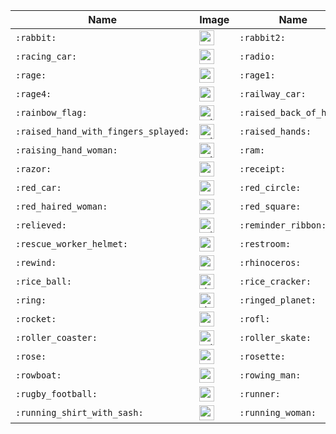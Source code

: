 | Name | Image | Name | Image | Name | Image | Name | Image |
| --- | --- | --- | --- | --- | --- | --- | --- |
| `:rabbit:` | <img src="https://github.githubassets.com/images/icons/emoji/unicode/1f430.png?v8" alt="rabbit" width="24" height="24" /> | `:rabbit2:` | <img src="https://github.githubassets.com/images/icons/emoji/unicode/1f407.png?v8" alt="rabbit2" width="24" height="24" /> | `:raccoon:` | <img src="https://github.githubassets.com/images/icons/emoji/unicode/1f99d.png?v8" alt="raccoon" width="24" height="24" /> | `:racehorse:` | <img src="https://github.githubassets.com/images/icons/emoji/unicode/1f40e.png?v8" alt="racehorse" width="24" height="24" /> |
| `:racing_car:` | <img src="https://github.githubassets.com/images/icons/emoji/unicode/1f3ce.png?v8" alt="racing_car" width="24" height="24" /> | `:radio:` | <img src="https://github.githubassets.com/images/icons/emoji/unicode/1f4fb.png?v8" alt="radio" width="24" height="24" /> | `:radio_button:` | <img src="https://github.githubassets.com/images/icons/emoji/unicode/1f518.png?v8" alt="radio_button" width="24" height="24" /> | `:radioactive:` | <img src="https://github.githubassets.com/images/icons/emoji/unicode/2622.png?v8" alt="radioactive" width="24" height="24" /> |
| `:rage:` | <img src="https://github.githubassets.com/images/icons/emoji/unicode/1f621.png?v8" alt="rage" width="24" height="24" /> | `:rage1:` | <img src="https://github.githubassets.com/images/icons/emoji/rage1.png?v8" alt="rage1" width="24" height="24" /> | `:rage2:` | <img src="https://github.githubassets.com/images/icons/emoji/rage2.png?v8" alt="rage2" width="24" height="24" /> | `:rage3:` | <img src="https://github.githubassets.com/images/icons/emoji/rage3.png?v8" alt="rage3" width="24" height="24" /> |
| `:rage4:` | <img src="https://github.githubassets.com/images/icons/emoji/rage4.png?v8" alt="rage4" width="24" height="24" /> | `:railway_car:` | <img src="https://github.githubassets.com/images/icons/emoji/unicode/1f683.png?v8" alt="railway_car" width="24" height="24" /> | `:railway_track:` | <img src="https://github.githubassets.com/images/icons/emoji/unicode/1f6e4.png?v8" alt="railway_track" width="24" height="24" /> | `:rainbow:` | <img src="https://github.githubassets.com/images/icons/emoji/unicode/1f308.png?v8" alt="rainbow" width="24" height="24" /> |
| `:rainbow_flag:` | <img src="https://github.githubassets.com/images/icons/emoji/unicode/1f3f3-1f308.png?v8" alt="rainbow_flag" width="24" height="24" /> | `:raised_back_of_hand:` | <img src="https://github.githubassets.com/images/icons/emoji/unicode/1f91a.png?v8" alt="raised_back_of_hand" width="24" height="24" /> | `:raised_eyebrow:` | <img src="https://github.githubassets.com/images/icons/emoji/unicode/1f928.png?v8" alt="raised_eyebrow" width="24" height="24" /> | `:raised_hand:` | <img src="https://github.githubassets.com/images/icons/emoji/unicode/270b.png?v8" alt="raised_hand" width="24" height="24" /> |
| `:raised_hand_with_fingers_splayed:` | <img src="https://github.githubassets.com/images/icons/emoji/unicode/1f590.png?v8" alt="raised_hand_with_fingers_splayed" width="24" height="24" /> | `:raised_hands:` | <img src="https://github.githubassets.com/images/icons/emoji/unicode/1f64c.png?v8" alt="raised_hands" width="24" height="24" /> | `:raising_hand:` | <img src="https://github.githubassets.com/images/icons/emoji/unicode/1f64b.png?v8" alt="raising_hand" width="24" height="24" /> | `:raising_hand_man:` | <img src="https://github.githubassets.com/images/icons/emoji/unicode/1f64b-2642.png?v8" alt="raising_hand_man" width="24" height="24" /> |
| `:raising_hand_woman:` | <img src="https://github.githubassets.com/images/icons/emoji/unicode/1f64b-2640.png?v8" alt="raising_hand_woman" width="24" height="24" /> | `:ram:` | <img src="https://github.githubassets.com/images/icons/emoji/unicode/1f40f.png?v8" alt="ram" width="24" height="24" /> | `:ramen:` | <img src="https://github.githubassets.com/images/icons/emoji/unicode/1f35c.png?v8" alt="ramen" width="24" height="24" /> | `:rat:` | <img src="https://github.githubassets.com/images/icons/emoji/unicode/1f400.png?v8" alt="rat" width="24" height="24" /> |
| `:razor:` | <img src="https://github.githubassets.com/images/icons/emoji/unicode/1fa92.png?v8" alt="razor" width="24" height="24" /> | `:receipt:` | <img src="https://github.githubassets.com/images/icons/emoji/unicode/1f9fe.png?v8" alt="receipt" width="24" height="24" /> | `:record_button:` | <img src="https://github.githubassets.com/images/icons/emoji/unicode/23fa.png?v8" alt="record_button" width="24" height="24" /> | `:recycle:` | <img src="https://github.githubassets.com/images/icons/emoji/unicode/267b.png?v8" alt="recycle" width="24" height="24" /> |
| `:red_car:` | <img src="https://github.githubassets.com/images/icons/emoji/unicode/1f697.png?v8" alt="red_car" width="24" height="24" /> | `:red_circle:` | <img src="https://github.githubassets.com/images/icons/emoji/unicode/1f534.png?v8" alt="red_circle" width="24" height="24" /> | `:red_envelope:` | <img src="https://github.githubassets.com/images/icons/emoji/unicode/1f9e7.png?v8" alt="red_envelope" width="24" height="24" /> | `:red_haired_man:` | <img src="https://github.githubassets.com/images/icons/emoji/unicode/1f468-1f9b0.png?v8" alt="red_haired_man" width="24" height="24" /> |
| `:red_haired_woman:` | <img src="https://github.githubassets.com/images/icons/emoji/unicode/1f469-1f9b0.png?v8" alt="red_haired_woman" width="24" height="24" /> | `:red_square:` | <img src="https://github.githubassets.com/images/icons/emoji/unicode/1f7e5.png?v8" alt="red_square" width="24" height="24" /> | `:registered:` | <img src="https://github.githubassets.com/images/icons/emoji/unicode/00ae.png?v8" alt="registered" width="24" height="24" /> | `:relaxed:` | <img src="https://github.githubassets.com/images/icons/emoji/unicode/263a.png?v8" alt="relaxed" width="24" height="24" /> |
| `:relieved:` | <img src="https://github.githubassets.com/images/icons/emoji/unicode/1f60c.png?v8" alt="relieved" width="24" height="24" /> | `:reminder_ribbon:` | <img src="https://github.githubassets.com/images/icons/emoji/unicode/1f397.png?v8" alt="reminder_ribbon" width="24" height="24" /> | `:repeat:` | <img src="https://github.githubassets.com/images/icons/emoji/unicode/1f501.png?v8" alt="repeat" width="24" height="24" /> | `:repeat_one:` | <img src="https://github.githubassets.com/images/icons/emoji/unicode/1f502.png?v8" alt="repeat_one" width="24" height="24" /> |
| `:rescue_worker_helmet:` | <img src="https://github.githubassets.com/images/icons/emoji/unicode/26d1.png?v8" alt="rescue_worker_helmet" width="24" height="24" /> | `:restroom:` | <img src="https://github.githubassets.com/images/icons/emoji/unicode/1f6bb.png?v8" alt="restroom" width="24" height="24" /> | `:reunion:` | <img src="https://github.githubassets.com/images/icons/emoji/unicode/1f1f7-1f1ea.png?v8" alt="reunion" width="24" height="24" /> | `:revolving_hearts:` | <img src="https://github.githubassets.com/images/icons/emoji/unicode/1f49e.png?v8" alt="revolving_hearts" width="24" height="24" /> |
| `:rewind:` | <img src="https://github.githubassets.com/images/icons/emoji/unicode/23ea.png?v8" alt="rewind" width="24" height="24" /> | `:rhinoceros:` | <img src="https://github.githubassets.com/images/icons/emoji/unicode/1f98f.png?v8" alt="rhinoceros" width="24" height="24" /> | `:ribbon:` | <img src="https://github.githubassets.com/images/icons/emoji/unicode/1f380.png?v8" alt="ribbon" width="24" height="24" /> | `:rice:` | <img src="https://github.githubassets.com/images/icons/emoji/unicode/1f35a.png?v8" alt="rice" width="24" height="24" /> |
| `:rice_ball:` | <img src="https://github.githubassets.com/images/icons/emoji/unicode/1f359.png?v8" alt="rice_ball" width="24" height="24" /> | `:rice_cracker:` | <img src="https://github.githubassets.com/images/icons/emoji/unicode/1f358.png?v8" alt="rice_cracker" width="24" height="24" /> | `:rice_scene:` | <img src="https://github.githubassets.com/images/icons/emoji/unicode/1f391.png?v8" alt="rice_scene" width="24" height="24" /> | `:right_anger_bubble:` | <img src="https://github.githubassets.com/images/icons/emoji/unicode/1f5ef.png?v8" alt="right_anger_bubble" width="24" height="24" /> |
| `:ring:` | <img src="https://github.githubassets.com/images/icons/emoji/unicode/1f48d.png?v8" alt="ring" width="24" height="24" /> | `:ringed_planet:` | <img src="https://github.githubassets.com/images/icons/emoji/unicode/1fa90.png?v8" alt="ringed_planet" width="24" height="24" /> | `:robot:` | <img src="https://github.githubassets.com/images/icons/emoji/unicode/1f916.png?v8" alt="robot" width="24" height="24" /> | `:rock:` | <img src="https://github.githubassets.com/images/icons/emoji/unicode/1faa8.png?v8" alt="rock" width="24" height="24" /> |
| `:rocket:` | <img src="https://github.githubassets.com/images/icons/emoji/unicode/1f680.png?v8" alt="rocket" width="24" height="24" /> | `:rofl:` | <img src="https://github.githubassets.com/images/icons/emoji/unicode/1f923.png?v8" alt="rofl" width="24" height="24" /> | `:roll_eyes:` | <img src="https://github.githubassets.com/images/icons/emoji/unicode/1f644.png?v8" alt="roll_eyes" width="24" height="24" /> | `:roll_of_paper:` | <img src="https://github.githubassets.com/images/icons/emoji/unicode/1f9fb.png?v8" alt="roll_of_paper" width="24" height="24" /> |
| `:roller_coaster:` | <img src="https://github.githubassets.com/images/icons/emoji/unicode/1f3a2.png?v8" alt="roller_coaster" width="24" height="24" /> | `:roller_skate:` | <img src="https://github.githubassets.com/images/icons/emoji/unicode/1f6fc.png?v8" alt="roller_skate" width="24" height="24" /> | `:romania:` | <img src="https://github.githubassets.com/images/icons/emoji/unicode/1f1f7-1f1f4.png?v8" alt="romania" width="24" height="24" /> | `:rooster:` | <img src="https://github.githubassets.com/images/icons/emoji/unicode/1f413.png?v8" alt="rooster" width="24" height="24" /> |
| `:rose:` | <img src="https://github.githubassets.com/images/icons/emoji/unicode/1f339.png?v8" alt="rose" width="24" height="24" /> | `:rosette:` | <img src="https://github.githubassets.com/images/icons/emoji/unicode/1f3f5.png?v8" alt="rosette" width="24" height="24" /> | `:rotating_light:` | <img src="https://github.githubassets.com/images/icons/emoji/unicode/1f6a8.png?v8" alt="rotating_light" width="24" height="24" /> | `:round_pushpin:` | <img src="https://github.githubassets.com/images/icons/emoji/unicode/1f4cd.png?v8" alt="round_pushpin" width="24" height="24" /> |
| `:rowboat:` | <img src="https://github.githubassets.com/images/icons/emoji/unicode/1f6a3.png?v8" alt="rowboat" width="24" height="24" /> | `:rowing_man:` | <img src="https://github.githubassets.com/images/icons/emoji/unicode/1f6a3-2642.png?v8" alt="rowing_man" width="24" height="24" /> | `:rowing_woman:` | <img src="https://github.githubassets.com/images/icons/emoji/unicode/1f6a3-2640.png?v8" alt="rowing_woman" width="24" height="24" /> | `:ru:` | <img src="https://github.githubassets.com/images/icons/emoji/unicode/1f1f7-1f1fa.png?v8" alt="ru" width="24" height="24" /> |
| `:rugby_football:` | <img src="https://github.githubassets.com/images/icons/emoji/unicode/1f3c9.png?v8" alt="rugby_football" width="24" height="24" /> | `:runner:` | <img src="https://github.githubassets.com/images/icons/emoji/unicode/1f3c3.png?v8" alt="runner" width="24" height="24" /> | `:running:` | <img src="https://github.githubassets.com/images/icons/emoji/unicode/1f3c3.png?v8" alt="running" width="24" height="24" /> | `:running_man:` | <img src="https://github.githubassets.com/images/icons/emoji/unicode/1f3c3-2642.png?v8" alt="running_man" width="24" height="24" /> |
| `:running_shirt_with_sash:` | <img src="https://github.githubassets.com/images/icons/emoji/unicode/1f3bd.png?v8" alt="running_shirt_with_sash" width="24" height="24" /> | `:running_woman:` | <img src="https://github.githubassets.com/images/icons/emoji/unicode/1f3c3-2640.png?v8" alt="running_woman" width="24" height="24" /> | `:rwanda:` | <img src="https://github.githubassets.com/images/icons/emoji/unicode/1f1f7-1f1fc.png?v8" alt="rwanda" width="24" height="24" /> |  |  |
